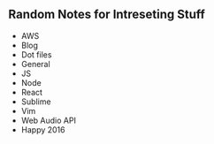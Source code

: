 ## Random Notes for Intreseting Stuff

- AWS
- Blog
- Dot files
- General
- JS
- Node
- React
- Sublime
- Vim
- Web Audio API
- Happy 2016